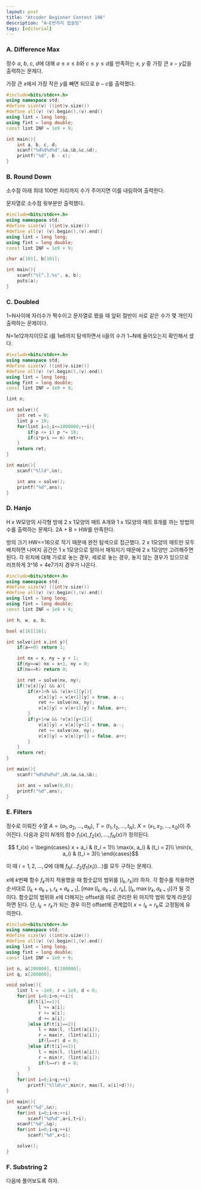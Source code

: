 ```yaml
---
layout: post
title: "Atcoder Beginner Contest 196"
description: "A~E번까지 업솔빙"
tags: [editorial]
---
```


### A. Difference Max

정수 $a$, $b$, $c$, $d$에 대해 $a \le x \le b$와 $c \le y \le d$를 만족하는 $x$, $y$ 중 가장 큰 $x-y$값을 출력하는 문제다.

가장 큰 $x$에서 가장 작은 $y$를 빼면 되므로 $b-c$를 출력했다.

```cpp
#include<bits/stdc++.h>
using namespace std;
#define size(v) ((int)v.size())
#define all(v) (v).begin(),(v).end()
using lint = long long;
using fint = long double;
const lint INF = 1e9 + 9;

int main(){
    int a, b, c, d;
    scanf("%d%d%d%d",&a,&b,&c,&d);
    printf("%d", b - c);
}
```

### B. Round Down

소수점 아래 최대 100번 자리까지 수가 주어지면 이를 내림하여 출력한다.

문자열로 소수점 윗부분만 출력했다.

```cpp
#include<bits/stdc++.h>
using namespace std;
#define size(v) ((int)v.size())
#define all(v) (v).begin(),(v).end()
using lint = long long;
using fint = long double;
const lint INF = 1e9 + 9;

char a[101], b[101];

int main(){
    scanf("%[^.].%s", a, b);
    puts(a);
}
```

### C. Doubled

1~N사이에 자리수가 짝수이고 문자열로 봤을 때 앞뒤 절반이 서로 같은 수가 몇 개인지 출력하는 문제이다.

N=1e12까지이므로 i를 1e6까지 탐색하면서 ii꼴의 수가 1~N에 들어오는지 확인해서 셌다.

```cpp
#include<bits/stdc++.h>
using namespace std;
#define size(v) ((int)v.size())
#define all(v) (v).begin(),(v).end()
using lint = long long;
using fint = long double;
const lint INF = 1e9 + 9;

lint n;

int solve(){
    int ret = 0;
    lint p = 10;
    for(lint i=1;i<=1000000;++i){
        if(p <= i) p *= 10;
        if(i*p+i <= n) ret++;
    }
    return ret;
}

int main(){
    scanf("%lld",&n);

    int ans = solve();
    printf("%d",ans);
}
```

### D. Hanjo

H x W모양의 사각형 방에 2 x 1모양의 매트 A개와 1 x 1모양의 매트 B개를 까는 방법의 수를 출력하는 문제다. 2A + B = HW를 만족한다.

방의 크기 HW<=16으로 작기 때문에 완전 탐색으로 접근했다. 2 x 1모양의 매트만 모두 배치하면 나머지 공간은 1 x 1모양으로 알아서 채워지기 때문에 2 x 1모양만 고려해주면 된다. 각 위치에 대해 가로로 놓는 경우, 세로로 놓는 경우, 놓지 않는 경우가 있으므로 러프하게 3^16 = 4e7가지 경우가 나온다.

```cpp
#include<bits/stdc++.h>
using namespace std;
#define size(v) ((int)v.size())
#define all(v) (v).begin(),(v).end()
using lint = long long;
using fint = long double;
const lint INF = 1e9 + 9;

int h, w, a, b;

bool v[16][16];

int solve(int x,int y){
    if(a==0) return 1;    

    int nx = x, ny = y + 1;
    if(ny==w) nx = x+1, ny = 0;
    if(nx==h) return 0;

    int ret = solve(nx, ny);
    if(!v[x][y] && a){
        if(x+1<h && !v[x+1][y]){
            v[x][y] = v[x+1][y] = true, a--;
            ret += solve(nx, ny);
            v[x][y] = v[x+1][y] = false, a++;
        }
        if(y+1<w && !v[x][y+1]){
            v[x][y] = v[x][y+1] = true, a--;
            ret += solve(nx, ny);
            v[x][y] = v[x][y+1] = false, a++;
        }
    }
    return ret;
}

int main(){
    scanf("%d%d%d%d",&h,&w,&a,&b);

    int ans = solve(0,0);
    printf("%d",ans);
}
```

### E. **Filters**

정수로 이뤄진 수열 $A = (a_1, a_2, \dots, a_N)$, $T = (t_1, t_2, \dots, t_N)$, $X = (x_1, x_2, \dots, x_Q)$이 주어진다. 다음과 같이 $N$개의 함수 $f_1(x), f_2(x), \dots, f_N(x)$가 정의된다.

$$
f_i(x) = \begin{cases} x + a_i & (t_i = 1)\\ \max(x, a_i) & (t_i = 2)\\ \min(x, a_i) & (t_i = 3)\\ \end{cases}​
$$

이 때 $i = 1, 2, \dots, Q$에 대해 $f_N( \dots f_2(f_1(x_i)) \dots )$를 모두 구하는 문제다.

$x$에 $k$번째 함수 $f_k$까지 적용했을 때 함숫값의 범위를 $[l_k,r_k]$라 하자. 각 함수를 적용하면 순서대로 $[l_k+a_{k+1},r_k+a_{k+1}]$, $[\max(l_k,a_{k+1}),r_k]$, $[l_k,\max(r_k,a_{k+1})]$가 될 것이다. 함숫값의 범위와 $x$에 더해지는 offset을 따로 관리한 뒤 마지막 범위 맞게 라운딩하면 된다. 단, $l_k=r_k$가 되는 경우 이전 offset에 관계없이 $x=l_k=r_k$로 고정됨에 유의한다.

```cpp
#include<bits/stdc++.h>
using namespace std;
#define size(v) ((int)v.size())
#define all(v) (v).begin(),(v).end()
using lint = long long;
using fint = long double;
const lint INF = 1e9 + 9;

int n, a[200000], t[200000];
int q, x[200000];

void solve(){
    lint l = -1e9, r = 1e9, d = 0;
    for(int i=0;i<n;++i){
        if(t[i]==1){
            l += a[i];
            r += a[i];
            d += a[i];
        }else if(t[i]==2){
            l = max(l, (lint)a[i]);
            r = max(r, (lint)a[i]);
            if(l==r) d = 0;
        }else if(t[i]==3){
            l = min(l, (lint)a[i]);
            r = min(r, (lint)a[i]);
            if(l==r) d = 0;
        }
    }
    for(int i=0;i<q;++i)
        printf("%lld\n",min(r, max(l, x[i]+d)));
}

int main(){
    scanf("%d",&n);
    for(int i=0;i<n;++i)
        scanf("%d%d",a+i,t+i);
    scanf("%d",&q);
    for(int i=0;i<q;++i)
        scanf("%d",x+i);

    solve();
}
```

### F. Substring 2

다음에 풀어보도록 하자.